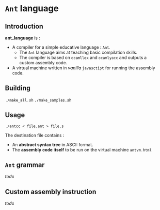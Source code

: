 # `Ant` language

## Introduction

**ant_language** is :
* A compiler for a simple educative language : `Ant`.
  * The `Ant` language aims at teaching basic compilation skills.
  * The compiler is based on `ocamllex` and `ocamlyacc` and outputs a custom assembly code.
* A virtual machine written in *vanilla* `javasctipt` for running the assembly code.

## Building
`./make_all.sh`
`./make_samples.sh`

## Usage

`./antcc < file.ant > file.s`

The destination file contains :
* An **abstract syntax tree** in ASCII format.
* The **assembly code itself** to be run on the virtual machine `antvm.html`

## `Ant` grammar

*todo*

## Custom assembly instruction

*todo*
